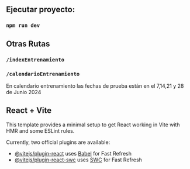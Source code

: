 ## Ejecutar proyecto:

### `npm run dev`

## Otras Rutas
### `/indexEntrenamiento`
### `/calendarioEntrenamiento`

En calendario entrenamiento las fechas de prueba están en el 7,14,21 y 28 de Junio 2024


## React + Vite

This template provides a minimal setup to get React working in Vite with HMR and some ESLint rules.

Currently, two official plugins are available:

- [@vitejs/plugin-react](https://github.com/vitejs/vite-plugin-react/blob/main/packages/plugin-react/README.md) uses [Babel](https://babeljs.io/) for Fast Refresh
- [@vitejs/plugin-react-swc](https://github.com/vitejs/vite-plugin-react-swc) uses [SWC](https://swc.rs/) for Fast Refresh
